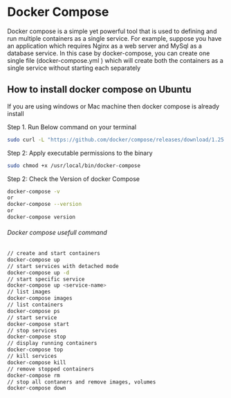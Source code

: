 
# Docker Compose 

Docker compose is a simple yet powerful tool that is used to defining and run multiple containers as a single service.
For example, suppose you have an application which requires Nginx as a web server and MySql as a database service. In this case by docker-compose, you can create one single file (docker-compose.yml ) which will create both the containers as a single service without starting each separately

## How to install docker compose on Ubuntu
If you are using windows or Mac machine then docker compose is already install 

Step 1. Run Below command on your terminal 
```sh
sudo curl -L "https://github.com/docker/compose/releases/download/1.25.5/docker-compose-$(uname -s)-$(uname -m)" -o /usr/local/bin/docker-compose
```
Step 2: Apply executable permissions to the binary
```sh
sudo chmod +x /usr/local/bin/docker-compose
```
Step 2: Check the Version of docker Compose
```sh
docker-compose -v 
or 
docker-compose --version 
or 
docker-compose version 
```

###### Docker compose usefull command 
```sh
// create and start containers
docker-compose up
// start services with detached mode
docker-compose up -d 
// start specific service
docker-compose up <service-name>
// list images
docker-compose images
// list containers
docker-compose ps
// start service
docker-compose start
// stop services
docker-compose stop
// display running containers
docker-compose top
// kill services
docker-compose kill
// remove stopped containers
docker-compose rm
// stop all contaners and remove images, volumes
docker-compose down 
```

